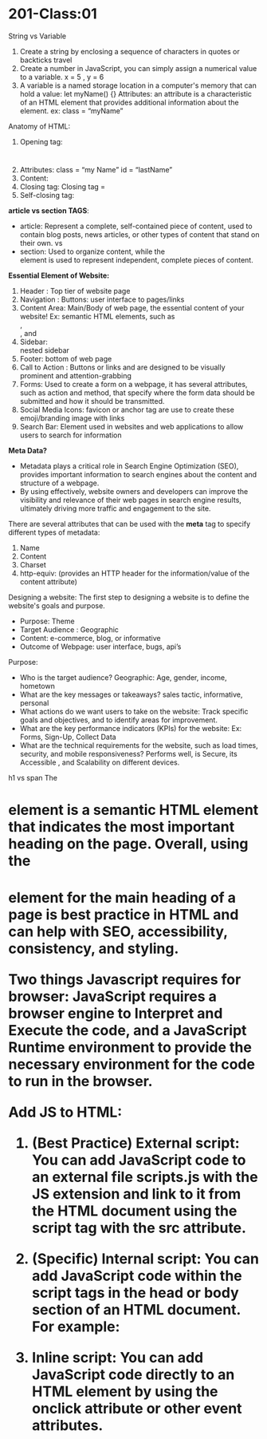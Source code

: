 # 201-Class:01

String vs Variable
1. Create a string by enclosing a sequence of characters in quotes or backticks travel
2. Create a number in JavaScript, you can simply assign a numerical value to a variable. x = 5 , y = 6
3. A variable is a named storage location in a computer's memory that can hold a value: let myName() {}
Attributes: an attribute is a characteristic of an HTML element that provides additional information about the element. ex: class = “myName”

Anatomy of HTML:
1. Opening tag: <h1>  
2. Attributes: class = “my Name” id = “lastName”
3. Content: 
4. Closing tag: Closing tag = </h1>
5. Self-closing tag: <img>

**article vs section TAGS**:

* article: Represent a complete, self-contained piece of content, used to contain blog posts, news articles, or other types of content that stand on their own.
vs
* section: Used to organize content, while the <article> element is used to represent independent, complete pieces of content.

**Essential Element of Website:**
1. Header : Top tier of website page
2. Navigation : Buttons: user interface to pages/links
3. Content Area: Main/Body of web page, the essential content of your website! Ex: semantic HTML elements, such as <main>, <article>, and <section>
4. Sidebar: <aside> nested sidebar
5. Footer: bottom of web page
6. Call to Action :  Buttons or links and are designed to be visually prominent and attention-grabbing
7. Forms: Used to create a form on a webpage, it has several attributes, such as action and method, that specify where the form data should be submitted and how it should be transmitted.
8. Social Media Icons: favicon or anchor tag are use to create these emoji/branding image with links
9. Search Bar: Element used in websites and web applications to allow users to search for information

**Meta Data?**
* Metadata plays a critical role in Search Engine Optimization (SEO), provides important information to search engines about the content and structure of a webpage.
* By using effectively, website owners and developers can improve the visibility and relevance of their web pages in search engine results, ultimately driving more traffic and engagement to the site.

There are several attributes that can be used with the **meta** tag to specify different types of metadata:
1. Name
2. Content
3. Charset
4. http-equiv: (provides an HTTP header for the information/value of the content attribute)

Designing a website: The first step to designing a website is to define the website's goals and purpose.

* Purpose: Theme
* Target Audience : Geographic
* Content: e-commerce, blog, or informative
* Outcome of Webpage: user interface, bugs, api’s

Purpose:
* Who is the target audience? Geographic: Age, gender, income, hometown
* What are the key messages or takeaways? sales tactic, informative, personal
* What actions do we want users to take on the website: Track specific goals and objectives, and to identify areas for improvement.
* What are the key performance indicators (KPIs) for the website: Ex:  Forms, Sign-Up, Collect Data
* What are the technical requirements for the website, such as load times, security, and mobile responsiveness?  Performs well, is Secure, its Accessible , and Scalability on different devices.

h1 vs span 
The <h1> element is a semantic HTML element that indicates the most important heading on the page. Overall, using the <h1> element for the main heading of a page is best practice in HTML and can help with SEO, accessibility, consistency, and styling.

Two things Javascript requires for browser:
JavaScript requires a browser engine to Interpret and Execute the code, and a JavaScript Runtime environment to provide the necessary environment for the code to run in the browser.

Add JS to HTML:

1. (Best Practice) External script: You can add JavaScript code to an external file scripts.js with the JS extension and link to it from the HTML document using the **script** tag with the src attribute.

2. (Specific) Internal script: You can add JavaScript code within the script tags in the head or body section of an HTML document. For example:

3. Inline script: You can add JavaScript code directly to an HTML element by using the onclick attribute or other event attributes. 
